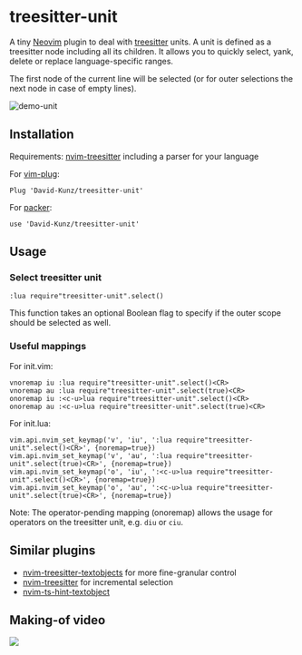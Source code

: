 # treesitter-unit

A tiny [Neovim](https://neovim.io/) plugin to deal with [treesitter](https://github.com/tree-sitter/tree-sitter) units.
A unit is defined as a treesitter node including all its children.
It allows you to quickly select, yank, delete or replace language-specific ranges.

The first node of the current line will be selected (or for outer selections the next node in case of empty lines).

![demo-unit](https://user-images.githubusercontent.com/1009936/130352461-230d25a3-7807-4dda-b0be-08eea386ea1b.gif)

## Installation

Requirements: [nvim-treesitter](https://github.com/nvim-treesitter/nvim-treesitter) including a parser for your language

For [vim-plug](https://github.com/junegunn/vim-plug):
```
Plug 'David-Kunz/treesitter-unit'
```
For [packer](https://github.com/wbthomason/packer.nvim):
```
use 'David-Kunz/treesitter-unit'
```

## Usage

### Select treesitter unit
```
:lua require"treesitter-unit".select()
```
This function takes an optional Boolean flag to specify if the outer scope should be selected as well.

### Useful mappings

For init.vim:
```
vnoremap iu :lua require"treesitter-unit".select()<CR>
vnoremap au :lua require"treesitter-unit".select(true)<CR>
onoremap iu :<c-u>lua require"treesitter-unit".select()<CR>
onoremap au :<c-u>lua require"treesitter-unit".select(true)<CR>
```
For init.lua:
```
vim.api.nvim_set_keymap('v', 'iu', ':lua require"treesitter-unit".select()<CR>', {noremap=true})
vim.api.nvim_set_keymap('v', 'au', ':lua require"treesitter-unit".select(true)<CR>', {noremap=true})
vim.api.nvim_set_keymap('o', 'iu', ':<c-u>lua require"treesitter-unit".select()<CR>', {noremap=true})
vim.api.nvim_set_keymap('o', 'au', ':<c-u>lua require"treesitter-unit".select(true)<CR>', {noremap=true})
```

Note: The operator-pending mapping (onoremap) allows the usage for operators on the treesitter unit, e.g. `diu` or `ciu`.

## Similar plugins

- [nvim-treesitter-textobjects](https://github.com/nvim-treesitter/nvim-treesitter-textobjects) for more fine-granular control
- [nvim-treesitter](https://github.com/nvim-treesitter/nvim-treesitter#incremental-selection) for incremental selection
- [nvim-ts-hint-textobject](https://github.com/mfussenegger/nvim-ts-hint-textobject)

## Making-of video
[![](https://i.ytimg.com/vi/dPQfsASHNkg/hqdefault.jpg?sqp=-oaymwEcCPYBEIoBSFXyq4qpAw4IARUAAIhCGAFwAcABBg==&rs=AOn4CLC_iCGCXjipwKLOxHi2OFBR5XAQfw)](https://youtu.be/dPQfsASHNkg "Let's create a Neovim plugin using Treesitter and Lua")
